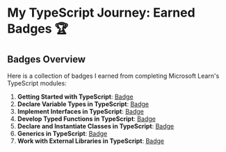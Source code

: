 # My TypeScript Journey: Earned Badges 🏆

## Badges Overview

Here is a collection of badges I earned from completing Microsoft Learn's TypeScript modules:

1. **Getting Started with TypeScript**: [Badge](https://learn.microsoft.com/en-us/users/nginit-1361/achievements/n29qsu6f)
2. **Declare Variable Types in TypeScript**: [Badge](https://learn.microsoft.com/en-us/users/nginit-1361/achievements/4l2ce9hk)
3. **Implement Interfaces in TypeScript**: [Badge](https://learn.microsoft.com/en-us/users/nginit-1361/achievements/wzcqj6an)
4. **Develop Typed Functions in TypeScript**: [Badge](https://learn.microsoft.com/en-us/users/nginit-1361/achievements/9xs7tt4u)
5. **Declare and Instantiate Classes in TypeScript**: [Badge](https://learn.microsoft.com/en-us/users/nginit-1361/achievements/b6mhm89d)
6. **Generics in TypeScript**: [Badge](https://learn.microsoft.com/en-us/users/nginit-1361/achievements/74ntablz)
7. **Work with External Libraries in TypeScript**: [Badge](https://learn.microsoft.com/en-us/users/nginit-1361/achievements/hagqzn48)